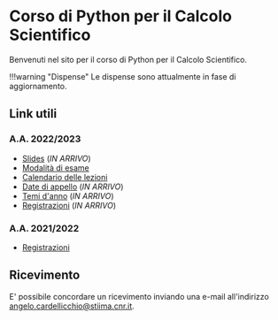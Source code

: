 # Corso di Python per il Calcolo Scientifico

Benvenuti nel sito per il corso di Python per il Calcolo Scientifico.

!!!warning "Dispense"
    Le dispense sono attualmente in fase di aggiornamento.

## Link utili

### A.A. 2022/2023

* [Slides](#) (*IN ARRIVO*)
* [Modalità di esame](./2022-23/exams.md)
* [Calendario delle lezioni](./2022-23/calendar.md)
* [Date di appello](#) (*IN ARRIVO*)
* [Temi d'anno](#) (*IN ARRIVO*)
* [Registrazioni](#) (*IN ARRIVO*)

### A.A. 2021/2022

* [Registrazioni](https://www.youtube.com/playlist?list=PLXF97BkFa4HBqRGCvlIjmcqMDN0VPdFcS)

## Ricevimento

E' possibile concordare un ricevimento inviando una e-mail all'indirizzo [angelo.cardellicchio@stiima.cnr.it](mailto:angelo.cardellicchio@stiima.cnr.it).

<!-- ## Date di appello

Per informazioni sugli appelli, consultare la [bacheca](advices.md).

## Temi d'anno

Per informazioni sui temi d'anno, consultare la [pagina apposita](projects.md).

## Slides proiettate a lezione

L'elenco delle slides proiettate a lezione è disponibile a [questo indirizzo](../../material/slides/pcs/index.md).

## Calendario delle lezioni

Il calendario delle lezioni è disponibile a [questo link](https://www.dm.uniba.it/didattica/competenze-trasversali/2021-22-laboratorio-matematico-informatico-ii/orario-python.pdf). -->

